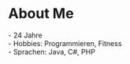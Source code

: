 <h1>About Me</h1>
- 24 Jahre <br>
- Hobbies: Programmieren, Fitness<br>
- Sprachen: Java, C#, PHP<br>
